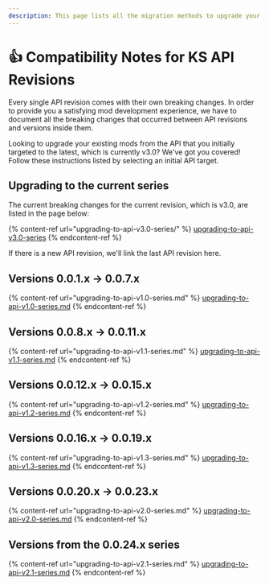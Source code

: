 ```yaml
---
description: This page lists all the migration methods to upgrade your mods
---
```


# 👍 Compatibility Notes for KS API Revisions

Every single API revision comes with their own breaking changes. In order to provide you a satisfying mod development experience, we have to document all the breaking changes that occurred between API revisions and versions inside them.

Looking to upgrade your existing mods from the API that you initially targeted to the latest, which is currently v3.0? We've got you covered! Follow these instructions listed by selecting an initial API target.

## Upgrading to the current series

The current breaking changes for the current revision, which is v3.0, are listed in the page below:

{% content-ref url="upgrading-to-api-v3.0-series/" %}
[upgrading-to-api-v3.0-series](upgrading-to-api-v3.0-series/)
{% endcontent-ref %}

If there is a new API revision, we'll link the last API revision here.

## Versions 0.0.1.x -> 0.0.7.x

{% content-ref url="upgrading-to-api-v1.0-series.md" %}
[upgrading-to-api-v1.0-series.md](upgrading-to-api-v1.0-series.md)
{% endcontent-ref %}

## Versions 0.0.8.x -> 0.0.11.x

{% content-ref url="upgrading-to-api-v1.1-series.md" %}
[upgrading-to-api-v1.1-series.md](upgrading-to-api-v1.1-series.md)
{% endcontent-ref %}

## Versions 0.0.12.x -> 0.0.15.x

{% content-ref url="upgrading-to-api-v1.2-series.md" %}
[upgrading-to-api-v1.2-series.md](upgrading-to-api-v1.2-series.md)
{% endcontent-ref %}

## Versions 0.0.16.x -> 0.0.19.x

{% content-ref url="upgrading-to-api-v1.3-series.md" %}
[upgrading-to-api-v1.3-series.md](upgrading-to-api-v1.3-series.md)
{% endcontent-ref %}

## Versions 0.0.20.x -> 0.0.23.x

{% content-ref url="upgrading-to-api-v2.0-series.md" %}
[upgrading-to-api-v2.0-series.md](upgrading-to-api-v2.0-series.md)
{% endcontent-ref %}

## Versions from the 0.0.24.x series

{% content-ref url="upgrading-to-api-v2.1-series.md" %}
[upgrading-to-api-v2.1-series.md](upgrading-to-api-v2.1-series.md)
{% endcontent-ref %}
